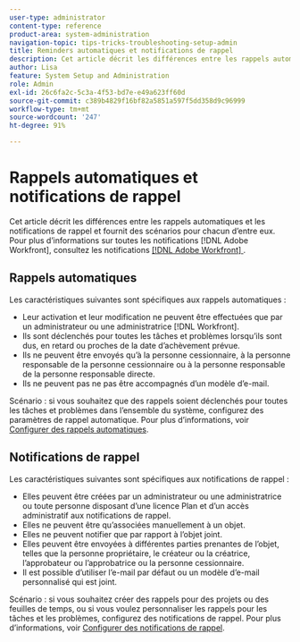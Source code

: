 ```yaml
---
user-type: administrator
content-type: reference
product-area: system-administration
navigation-topic: tips-tricks-troubleshooting-setup-admin
title: Reminders automatiques et notifications de rappel
description: Cet article décrit les différences entre les rappels automatiques et les notifications de rappel et fournit des scénarios pour chacun d’eux.
author: Lisa
feature: System Setup and Administration
role: Admin
exl-id: 26c6fa2c-5c3a-4f53-bd7e-e49a623ff60d
source-git-commit: c389b4829f16bf82a5851a597f5dd358d9c96999
workflow-type: tm+mt
source-wordcount: '247'
ht-degree: 91%

---
```


# Rappels automatiques et notifications de rappel

Cet article décrit les différences entre les rappels automatiques et les notifications de rappel et fournit des scénarios pour chacun d’entre eux. Pour plus d’informations sur toutes les notifications [!DNL Adobe Workfront], consultez les notifications [[!DNL Adobe Workfront] ](../../workfront-basics/using-notifications/wf-notifications.md).

## Rappels automatiques

Les caractéristiques suivantes sont spécifiques aux rappels automatiques :

* Leur activation et leur modification ne peuvent être effectuées que par un administrateur ou une administratrice [!DNL Workfront].
* Ils sont déclenchés pour toutes les tâches et problèmes lorsqu’ils sont dus, en retard ou proches de la date d’achèvement prévue.
* Ils ne peuvent être envoyés qu’à la personne cessionnaire, à la personne responsable de la personne cessionnaire ou à la personne responsable de la personne responsable directe.
* Ils ne peuvent pas ne pas être accompagnés d’un modèle d’e-mail.

Scénario : si vous souhaitez que des rappels soient déclenchés pour toutes les tâches et problèmes dans l’ensemble du système, configurez des paramètres de rappel automatique. Pour plus d’informations, voir [Configurer des rappels automatiques](../../administration-and-setup/manage-workfront/emails/setting-up-automatic-reminders.md).

## Notifications de rappel

Les caractéristiques suivantes sont spécifiques aux notifications de rappel :

* Elles peuvent être créées par un administrateur ou une administratrice ou toute personne disposant d’une licence Plan et d’un accès administratif aux notifications de rappel.
* Elles ne peuvent être qu’associées manuellement à un objet.
* Elles ne peuvent notifier que par rapport à l’objet joint.
* Elles peuvent être envoyées à différentes parties prenantes de l’objet, telles que la personne propriétaire, le créateur ou la créatrice, l’approbateur ou l’approbatrice ou la personne cessionnaire.
* Il est possible d’utiliser l’e-mail par défaut ou un modèle d’e-mail personnalisé qui est joint.

Scénario : si vous souhaitez créer des rappels pour des projets ou des feuilles de temps, ou si vous voulez personnaliser les rappels pour les tâches et les problèmes, configurez des notifications de rappel. Pour plus d’informations, voir [Configurer des notifications de rappel](../../administration-and-setup/manage-workfront/emails/set-up-reminder-notifications.md).
